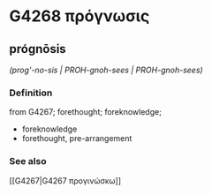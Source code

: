 # G4268 πρόγνωσις

## prógnōsis

_(prog'-no-sis | PROH-gnoh-sees | PROH-gnoh-sees)_

### Definition

from G4267; forethought; foreknowledge; 

- foreknowledge
- forethought, pre-arrangement

### See also

[[G4267|G4267 προγινώσκω]]

